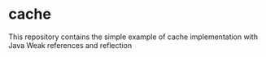 # cache

This repository contains the simple example of cache implementation
with Java Weak references and reflection
